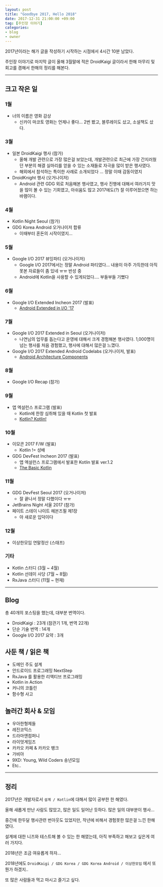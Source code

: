 ```yaml
---
layout: post
title: "Goodbye 2017, Hello 2018"
date: 2017-12-31 21:00:00 +09:00
tag: [주인장 이야기]
categories:
- blog
- owner
---
```


2017년이라는 해가 글을 작성하기 시작하는 시점에서 4시간 10분 남았다. 

주인장 이야기로 마지막 글이 올해 3월말에 적은 DroidKaigi 글이라서 한해 마무리 및 회고를 겸해서 한해의 정리를 해본다.

- - -

## 크고 작은 일

### 1월

- 너의 이름은 영화 감상
   - 신카이 마코토 영화는 언제나 좋다... 2번 봤고, 블루레이도 샀고, 소설책도 샀다.

### 3월

- 일본 DroidKaigi 행사 (참가)
   - 올해 개발 관련으로 가장 많은걸 보았는데, 개발관련으로 최근에 가장 간지러웠던 부분의 해결 실마리를 얻을 수 있는 소재들로 자극을 많이 받은 행사였다.
   - 해외에서 참석하는 특이한 사례로 소개되었다 ... 정말 이때 감동이였지
- DroidKnight 행사 (오거나이저)
  - Android 관련 GDG 외로 처음해본 행사였고, 행사 진행에 대해서 여러가지 맛을 많이 볼 수 있는 기회였고, 아쉬움도 많고 2017에도(?) 잘 이루어졌으면 하는 바램이다.

### 4월

- Kotlin Night Seoul (참가)
- GDG Korea Android 오거나이저 합류
   - 이때부터 혼돈의 시작이였지...

### 5월

- Google I/O 2017 뷰잉파티 (오거나이저)
   - Google I/O 2017에서는 정말 Android 파티였다... 내용이 아주 가득한데 아직 못본 자료들이 좀 있네 ㅠㅠ 반성 중
   - Android에 Kotlin을 사용할 수 있게되었다.... 부들부들 기뻤다

### 6월

- Google I/O Extended Incheon 2017 (발표)
   - [Android Extended in I/O '17](https://goo.gl/iYpbvt)

### 7월

- Google I/O 2017 Extended in Seoul (오거나이저)
   - 나연님의 업무를 돕는다고 운영에 대해서 크게 경험해본 행사였다. 1,000명이 넘는 행사를 처음 경험했고, 행사에 대해서 많은걸 느꼈다.
- Google I/O 2017 Extended Android Codelabs (오거나이저, 발표)
   - [Android Architecture Components](https://speakerdeck.com/pluu/android-architecture-components)

### 8월

- Google I/O Recap (참가)

### 9월

- 앱 엑설런스 프로그램 (발표)
   - Kotlin에 한창 심취해 있을 때 Kotlin 첫 발표
   - [Kotlin? Kotlin!](https://speakerdeck.com/pluu/kotlin-kotlin)

### 10월

- 이모콘 2017 F/W (발표)
   - Kotlin != 성배
- GDG DevFest Incheon 2017 (발표)
   - 앱 엑설런스 프로그램에서 발표한 Kotlin 발표 ver.1.2
   - [The Basic Kotlin](https://speakerdeck.com/pluu/the-basic-kotlin)

### 11월

- GDG DevFest Seoul 2017 (오거나이저)
   - 잘 끝나서 정말 다했이다 ㅠㅠ
- JetBrains Night 서울 2017 (참가)
- 페이트 스테이 나이트 헤븐즈필 제1장
   - 아 새로운 입덕이다

### 12월

- 이상한모임 연말정산 (스태프)

### 기타

- Kotlin 스터디 (3월 ~ 4월)
- Kotlin 선데이 사당 (7월 ~ 8월)
- RxJava 스터디 (11월 ~ 현재)

- - -

## Blog

총 40개의 포스팅을 했는데, 대부분 번역이다.

- DroidKaigi : 23개 (참관기 1개, 번역 22개)
- 단순 기술 번역 : 14개
- Google I/O 2017 요약 : 3개

## 사둔 책 / 읽은 책

- 도메인 주도 설계
- 안드로이드 프로그래밍 NextStep
- RxJava 를 활용한 리액티브 프로그래밍
- Kotlin in Action 
- 커니의 코틀린
- 함수형 사고

## 놀러간 회사 & 모임

- 우아한형제들
- 레진코믹스
- 드라마앤컴퍼니
- 라이엇게임즈
- 카카오 카페 & 카카오 뱅크
- 가비아
- 9XD: Young, Wild Coders 송년모임
- Etc..

- - -

## 정리

2017년은 개발자로서 `설계 / Kotlin`에 대해서 많이 공부한 한 해였다. 

올해 새롭게 만난 사람도 많았고, 많은 일도 일어난 듯하다. 많은 일의 대부분이 행사...

중간에 한두달 행사관련 번아웃도 있었지만, 작년에 비해서 경험못한 많은걸 느낀 한해였다.

설계에 대한 니즈와 테스트해 볼 수 있는 한 해였는데, 아직 부족하고 해보고 싶은게 여러 가지다.

2018년은 조금 여유롭게 하자... 

2018년에도 `DroidKaigi / GDG Korea / GDG Korea Android / 이상한모임` 에서 또 뭔가 하겠지..

또 많은 사람들과 먹고 마시고 즐기고 싶다.